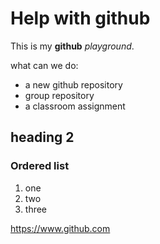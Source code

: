 # Help with github
This is my **github** *playground*.

what can we do:
- a new github repository
- group repository
- a classroom assignment

## heading 2
### Ordered list
1. one
2. two
3. three

https://www.github.com